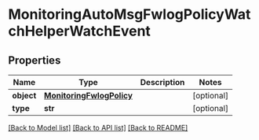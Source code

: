 # MonitoringAutoMsgFwlogPolicyWatchHelperWatchEvent

## Properties
Name | Type | Description | Notes
------------ | ------------- | ------------- | -------------
**object** | [**MonitoringFwlogPolicy**](MonitoringFwlogPolicy.md) |  | [optional] 
**type** | **str** |  | [optional] 

[[Back to Model list]](../README.md#documentation-for-models) [[Back to API list]](../README.md#documentation-for-api-endpoints) [[Back to README]](../README.md)


